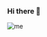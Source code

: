 ### Hi there 👋
![me](https://user-images.githubusercontent.com/86114994/146793587-22b761c6-c287-4683-b05c-9bd9f9a7c618.jpeg)
<!--
**rgcivit/rgcivit** is a ✨ _special_ ✨ repository because its `README.md` (this file) appears on your GitHub profile.

Here are some ideas to get you started:

- 🔭 I’m currently working on ...
- 🌱 I’m currently learning ...
- 👯 I’m looking to collaborate on ...
- 🤔 I’m looking for help with ...
- 💬 Ask me about ...
- 📫 How to reach me: ...
- 😄 Pronouns: ...
- ⚡ Fun fact: ...
-->
